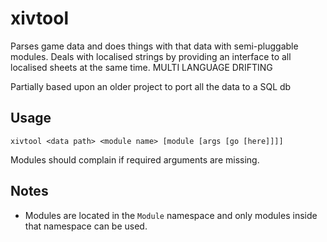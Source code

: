 # xivtool

Parses game data and does things with that data with semi-pluggable modules. Deals with localised strings by providing an interface to all localised sheets at the same time. MULTI LANGUAGE DRIFTING

Partially based upon an older project to port all the data to a SQL db

## Usage

    xivtool <data path> <module name> [module [args [go [here]]]]
    
Modules should complain if required arguments are missing.
    
## Notes

* Modules are located in the `Module` namespace and only modules inside that namespace can be used.
